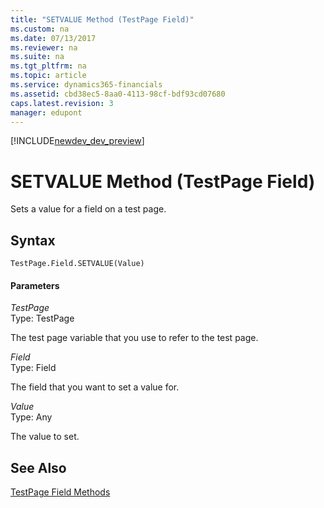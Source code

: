 ```yaml
---
title: "SETVALUE Method (TestPage Field)"
ms.custom: na
ms.date: 07/13/2017
ms.reviewer: na
ms.suite: na
ms.tgt_pltfrm: na
ms.topic: article
ms.service: dynamics365-financials
ms.assetid: cbd38ec5-8aa0-4113-98cf-bdf93cd07680
caps.latest.revision: 3
manager: edupont
---
```


[!INCLUDE[newdev_dev_preview](../includes/newdev_dev_preview.md)]

# SETVALUE Method (TestPage Field)
Sets a value for a field on a test page.  
  
## Syntax  
  
```  
TestPage.Field.SETVALUE(Value)  
```  
  
#### Parameters  
 *TestPage*  
 Type: TestPage  
  
 The test page variable that you use to refer to the test page.  
  
 *Field*  
 Type: Field  
  
 The field that you want to set a value for.  
  
 *Value*  
 Type: Any  
  
 The value to set.  
  
## See Also  
 [TestPage Field Methods](devenv-TestPage-Field-Methods.md)